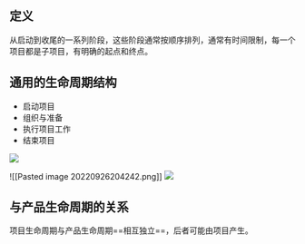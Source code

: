 ## 定义
从启动到收尾的一系列阶段，这些阶段通常按顺序排列，通常有时间限制，每一个项目都是子项目，有明确的起点和终点。

## 通用的生命周期结构
+ 启动项目
+ 组织与准备
+ 执行项目工作
+ 结束项目

![](https://cdn.jsdelivr.net/gh/a812305914/PMP/img/202210061109479.png)

![[Pasted image 20220926204242.png]]
![](https://cdn.jsdelivr.net/gh/a812305914/PMP/img/202210061109479.png)
## 与产品生命周期的关系
项目生命周期与产品生命周期==相互独立==，后者可能由项目产生。